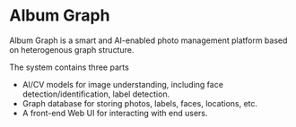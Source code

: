 # Album Graph
Album Graph is a smart and AI-enabled photo management platform based on heterogenous graph structure. 

The system contains three parts
* AI/CV models for image understanding, including face detection/identification, label detection.
* Graph database for storing photos, labels, faces, locations, etc.
* A front-end Web UI for interacting with end users.

